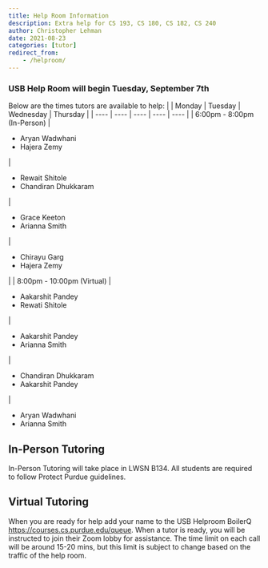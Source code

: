 ```yaml
---
title: Help Room Information
description: Extra help for CS 193, CS 180, CS 182, CS 240
author: Christopher Lehman
date: 2021-08-23
categories: [tutor]
redirect_from:
    - /helproom/
---
```


### USB Help Room will begin Tuesday, September 7th

Below are the times tutors are available to help:
| | Monday | Tuesday | Wednesday | Thursday |
| ---- | ---- | ---- | ---- | ---- |
| 6:00pm - 8:00pm (In-Person) | <ul><li>Aryan Wadwhani</li><li>Hajera Zemy</li></ul> | <ul><li>Rewait Shitole</li><li>Chandiran Dhukkaram</li></ul> | <ul><li>Grace Keeton</li><li>Arianna Smith</li></ul> | <ul><li>Chirayu Garg</li><li>Hajera Zemy</li></ul> |
| 8:00pm - 10:00pm (Virtual) | <ul><li>Aakarshit Pandey</li><li>Rewati Shitole</li></ul> | <ul><li>Aakarshit Pandey</li><li>Arianna Smith</li></ul> | <ul><li>Chandiran Dhukkaram</li><li>Aakarshit Pandey</li></ul> | <ul><li>Aryan Wadwhani</li><li>Arianna Smith</li></ul> 

## In-Person Tutoring

In-Person Tutoring will take place in LWSN B134. All students are required to follow Protect Purdue guidelines.

## Virtual Tutoring 

When you are ready for help add your name to the USB Helproom BoilerQ https://courses.cs.purdue.edu/queue. When a tutor is ready, you will be instructed to join their Zoom lobby for assistance. The time limit on each call will be around 15-20 mins, but this limit is subject to change based on the traffic of the help room.
